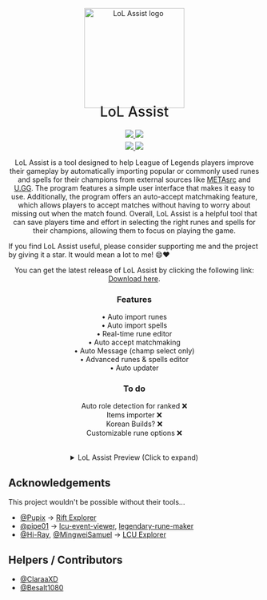 <p align="center" style="margin-bottom: 0px !important;">
  <img width="200" src="https://user-images.githubusercontent.com/48817307/172007805-112e094e-006f-4048-8027-bd96e1e4b6e2.png" alt="LoL Assist logo" align="center">
</p>
<h1 align="center" style="margin-top: -10px; font-weight: 500;">LoL Assist</h1>

<div align="center">
<a href="https://github.com/Rokuazery/LoL-Assist/stargazers">
  <img src="https://img.shields.io/github/stars/rokuazery/lol-assist?color=yellow&label=Stars&logo=github&style=for-the-badge">
</a>

<a href="https://github.com/Rokuazery/LoL-Assist/network/members">
  <img src="https://img.shields.io/github/forks/rokuazery/lol-assist?color=blue&logo=github&style=for-the-badge">
</a>

<br>

<a href="https://github.com/Rokuazery/LoL-Assist/releases/latest">
  <img style="margin-top: 5px;" src="https://img.shields.io/github/downloads/rokuazery/lol-assist/total?color=violet&style=for-the-badge">
</a>

<a href="https://github.com/Rokuazery/LoL-Assist/blob/master/LICENSE.md">
  <img style="margin-top: 5px;" src="https://img.shields.io/badge/license-GPL--3.0-red?style=for-the-badge&logo=appveyor">
</a>
</div>

<p align="center" styles="word-wrap: break-word;">
LoL Assist is a tool designed to help League of Legends players improve their gameplay by automatically importing popular or commonly used runes and spells for their champions from external sources like <a href="https://www.metasrc.com">METAsrc</a> and <a href="https://u.gg">U.GG</a>. The program features a simple user interface that makes it easy to use. Additionally, the program offers an auto-accept matchmaking feature, which allows players to accept matches without having to worry about missing out when the match found. Overall, LoL Assist is a helpful tool that can save players time and effort in selecting the right runes and spells for their champions, allowing them to focus on playing the game.

If you find LoL Assist useful, please consider supporting me and the project by giving it a star. It would mean a lot to me! 😄❤️</p>

<div align="center">
You can get the latest release of LoL Assist by clicking the following link: <a href="https://github.com/Rokuazery/LoL-Assist/releases/latest">Download here</a>.
<h3>Features</h3>
<p>
• Auto import runes<br>
• Auto import spells<br>
• Real-time rune editor<br>
• Auto accept matchmaking<br>
• Auto Message (champ select only)<br>
• Advanced runes & spells editor<br>
• Auto updater<br>
</p>
</div>

<div align="center">
<h3>To do</h3>
<p>
Auto role detection for ranked ❌<br>
Items importer ❌<br>
Korean Builds? ❌<br>
Customizable rune options ❌
</p>
</div>

<div align="center">
  <br/>
  <details>
      <summary>LoL Assist Preview (Click to expand)</summary>
      <br/>
      <p>
            <image width="350" src="https://user-images.githubusercontent.com/48817307/204808403-f5b30f1e-a69e-4671-990f-7680c2326a5e.png"/>
      <image width="350" src="https://user-images.githubusercontent.com/48817307/204808400-d24f1e77-7497-4815-8b22-9201f3f5f756.png"/>
      <image width="350" src="https://user-images.githubusercontent.com/48817307/204808394-a4fe70df-75f7-4695-8081-f00cd6669536.png"/>
      <image width="350" src="https://user-images.githubusercontent.com/48817307/204808397-1c86ee29-093d-42c7-b4e1-63cb89e25dc0.png"/><br/><br/>
      <h5>Advanced Runes & Spells Editor Window<br>(Wonky but it works)<h5/>
      <image width="350" src="https://user-images.githubusercontent.com/48817307/204808387-f4457fb3-d916-4b70-a0e4-9390b65c2460.png"/>
      </p>
  </details>
</div>

## Acknowledgements

This project wouldn't be possible without their tools...

- [@Pupix](https://github.com/Pupix) -> [Rift Explorer](https://github.com/Pupix/rift-explorer)
- [@pipe01](https://github.com/pipe01) -> [lcu-event-viewer](https://github.com/pipe01/lcu-event-viewer), [legendary-rune-maker](https://github.com/pipe01/legendary-rune-maker)
- [@Hi-Ray](https://github.com/Hi-Ray), [@MingweiSamuel](https://github.com/MingweiSamuel) -> [LCU Explorer](https://github.com/HextechDocs/lcu-explorer)

## Helpers / Contributors

- [@ClaraaXD](https://github.com/ClaraaXD)
- [@Besalt1080](https://github.com/BeSalt1080)
